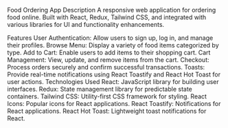 Food Ordering App
Description
A responsive web application for ordering food online. Built with React, Redux, Tailwind CSS, and integrated with various libraries for UI and functionality enhancements.

Features
User Authentication: Allow users to sign up, log in, and manage their profiles.
Browse Menu: Display a variety of food items categorized by type.
Add to Cart: Enable users to add items to their shopping cart.
Cart Management: View, update, and remove items from the cart.
Checkout: Process orders securely and confirm successful transactions.
Toasts: Provide real-time notifications using React Toastify and React Hot Toast for user actions.
Technologies Used
React: JavaScript library for building user interfaces.
Redux: State management library for predictable state containers.
Tailwind CSS: Utility-first CSS framework for styling.
React Icons: Popular icons for React applications.
React Toastify: Notifications for React applications.
React Hot Toast: Lightweight toast notifications for React.